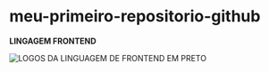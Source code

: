 # meu-primeiro-repositorio-github

**LINGAGEM FRONTEND** 

![LOGOS DA LINGUAGEM DE FRONTEND EM PRETO](https://skillicons.dev/icons?i=js,html,css,react,python)
